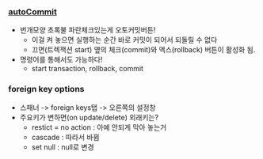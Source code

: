 ### [autoCommit](../src/220719_01.sql)
- 번개모양 초록불 파란체크있는게 오토커밋버튼!
  - 이걸 켜 놓으면 실행하는 순간 바로 커밋이 되어서 되돌릴 수 없다
  - 끄면(트렉잭션 start) 옆의 체크(commit)와 엑스(rollback) 버튼이 활성화 됨.
- 명령어를 통해서도 가능하다!
  - start transaction, rollback, commit

### foreign key options 
- 스패너 -> foreign keys탭 -> 오른쪽의 설정창 
- 주요키가 변하면(on update/delete) 외래키는? 
  - restict = no action : 아예 안되게 막아 놓는거
  - cascade : 따라서 바뀜
  - set null : null로 변경